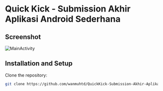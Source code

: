# Quick Kick - Submission Akhir Aplikasi Android Sederhana

## Screenshot
![MainActivity](screenshots/MainActivity.png)

## Installation and Setup

Clone the repository:
   ```bash
   git clone https://github.com/wanmuhtd/QuickKick-Submission-Akhir-Aplikasi-Android-Sederhana.git

